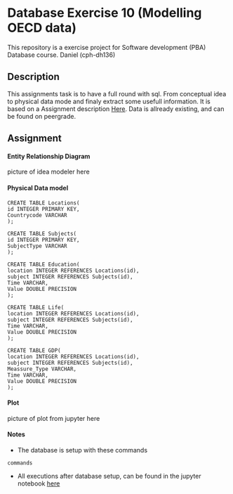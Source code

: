 # Database Exercise 10 (Modelling OECD data)
This repository is a exercise project for Software development (PBA) Database course. Daniel (cph-dh136)

## Description
This assignments task is to have a full round with sql. From conceptual idea to physical data mode and finaly extract some usefull information. It is based on a Assignment description [Here](https://gyazo.com/e0cee0579ce7be1aaed93cf92e481554). Data is allready existing, and can be found on peergrade.

## Assignment
#### Entity Relationship Diagram
picture of idea modeler here

#### Physical Data model
```
CREATE TABLE Locations(
id INTEGER PRIMARY KEY,
Countrycode VARCHAR
);

CREATE TABLE Subjects(
id INTEGER PRIMARY KEY,
SubjectType VARCHAR
);

CREATE TABLE Education(
location INTEGER REFERENCES Locations(id),
subject INTEGER REFERENCES Subjects(id),
Time VARCHAR,
Value DOUBLE PRECISION
);

CREATE TABLE Life(
location INTEGER REFERENCES Locations(id),
subject INTEGER REFERENCES Subjects(id),
Time VARCHAR,
Value DOUBLE PRECISION
);

CREATE TABLE GDP(
location INTEGER REFERENCES Locations(id),
subject INTEGER REFERENCES Subjects(id),
Meassure_Type VARCHAR,
Time VARCHAR,
Value DOUBLE PRECISION
);
```

#### Plot
picture of plot from jupyter here

#### Notes

- The database is setup with these commands

```
commands
```

- All executions after database setup, can be found in the jupyter notebook [here]()
